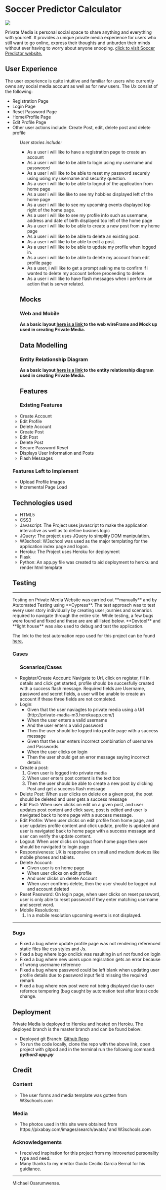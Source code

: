 # **Soccer Predictor Calculator** 
<img src="https://imgur.com/kmriMUr.jpg" style="margin: 0;">

Private Media is personal social space to share anything and everything with yourself. It provides a unique private media experience for users who still want to go online, express their thoughts and unburden their minds without ever having to worry about anyone snooping.
<a href="http://private-madia-m3.herokuapp.com/" target="_blank">click to visit Soccer Predictor website.</a>
## User Experience

The user experience is quite intuitive and familiar for users who currently owns any social media account as well as for new users. The Ux consist of the following:
<ul>
<li>Registration Page</li>
<li>Login Page</li>
<li>Reset Password Page</li>
<li>Home/Profile Page</li>
<li>Edit Profile Page</li>
<li>Other user actions include: Create Post, edit, delete post and delete profile</li>
<ul>

*User stories include:*
<ul>
<li>As a user i will like to have a registration page to create an account</li>
<li>As a user i will like to be able to login using my username and passwoord</li>
<li>As a user i will like to be able to reset my password securely using using my username and security question.</li>
<li>As a user i will like to be able to logout of the application from home page</li>
<li>As a user i will like like to see my hobbies displayed left of the home page</li>
<li>As a user i will like to see my upcoming events displayed top right of the home page.</li>
<li>As a user i will like to see my profile info such as username, address and date of birth displayed top left of the home page</li>
<li>As a user i will like to be able to create a new post from my home page</li>
<li>As a user i will like to be able to delete an existing post.</li>
<li>As a user i will like to be able to edit a post.</li>
<li>As a user i will like to be able to update my profile when logged in.</li>
<li>As a user i will like to be able to delete my account from edit profile page</li>
<li>As a user, i will like to get a prompt asking me to confirm if i wanted to delete my account before proceeding to delete.</li>
<li>As a user i will like to have flash messages when i perform an action that is server related.</li>
</ul>

## **Mocks**
### Web and Mobile
**As a basic layout <a href="/Frames/ux-Mocks/" target="_blank">here is a link </a> to the web wireFrame and Mock up used in creating Private Media.**

## **Data Modelling**
### Entity Relationship Diagram
**As a basic layout <a href="/Frames/wireFrames-Architecture/" target="_blank">here is a link </a> to the entity relationship diagram used in creating Private Media.**

## **Features**
### Existing Features
<li>Create Account</li>
<li>Edit Profile</li>
<li>Delete Account</li>
<li>Create Post</li>
<li>Edit Post</li>
<li>Delete Post</li>
<li>Secure Password Reset</li>
<li>Displays User Information and Posts</li>
<li>Flash Messages</li>
</ul>

### Features Left to Implement
<ul>
<li>Upload Profile Images</li>
<li>Incremental Page Load</li>
</ul>

## **Technologies used**
<ul>
<li>HTML5</li>
<li>CSS3</li>
<li>Javascript: The Project uses javascript to make the application interactive as well as to define busines logic</li>
<li>JQuery: The project uses JQuery to simplify DOM manipulation.</li>
<li>W3school: W3school was used as the major templating for the application index page and logon.</li>
<li>Heroku: The Project uses Heroku for deployment</li>
<li>Flask</li>
<li>Python: An app.py file was created to aid deployment to heroku and render html template</li> 

</ul>

## **Testing**
<hr>
Testing on Private Media Website was carried out **manually** and by Atutomated Testing using **Cypress**. The test approach was to test every user story individually by creating 
user journies and scenarios required to navigate through the entire site. While testing, a few bugs were found and fixed and these are are all listed below. **Devtool** and **light house** was also used to debug and test the application.

The link to the test automation repo used for this project can be found <a href="https://github.com/MichaelOsarumwense/e2e-Private-Media.git" target="_blank">here.</a>

### **Cases**
<ul>
<h3>Scenarios/Cases</h3>
<li>Register/Create Account: Navigate to Url, click on register,  fill in details and click get started, profile should be succesfully created with a success flash message. Required fields are Username, password and secret fields, a user will be unable to create an account if these three fields are not completed.</li>
<li>Login: 
<ul>
<li>Given that the user naviagtes to private media using a Url (http://private-madia-m3.herokuapp.com/)</li>
<li>When the user enters a valid username</li>
<li>And the user enters a valid password</li>
<li>Then the user should be logged into profile page with a success message</li>
<li>Given that the user enters incorrect combination of username and Passwords</li>
<li>When the user clicks on login</li>
<li>Then the user should get an error message saying incorrect details</li>
</ul> 
</li>
<li>Create a post: 
<ol>
<li>Given user is logged into private media</li>
<li>When user enters post content is the text box</li>
<li>Then the user should be able to create a new post by clicking Post and get a success flash message</li>
</ol>
</li>
<li>Delete Post: When user clicks on delete on a given post, the post should be deleted and user gets a success message</li>
<li>Edit Post: When user clicks on edit on a given post, and user updates post content and click save, post is edited and user is navigated back to home page with a success message.</li>
<li>Edit Profile: When user clicks on edit profile from home page, and user updates profile content and click update, profile is updated and user is navigated back to home page with a success message and user can verify the update content.</li>
<li>Logout: When user clicks on logout from home page then user should be navigated to login page</li>
<li>Responsiveness: UX is responsive on small and medium devices like mobile phones and tablets.</li>
<li>Delete Account: 
<ul>
<li>Given user is on home page</li>
<li>When user clicks on edit profile</li>
<li>And user clicks on delete Account</li>
<li>When user confirms delete, then the user should be logged out and account deleted</li>
</ul>
</li>
<li>Reset Password: On login page, when user clicks on reset password, user is only able to reset password if they enter matching username and secret word.</li>
<li>Mobile Resolutions:
<ol>
<li>In a mobile resolution upcoming events is not displayed.</li>
</ol>
</li>
</ul>
<hr>

### **Bugs**
<ul>
<li>Fixed a bug where update profile page was not rendering referenced static files like css styles and Js.</li>
<li>fixed a bug where logo onclick was resulting in url not found on login</li>
<li>Fixed a bug where new users upon regisration gets an error because of wrong username reference</li>
<li>Fixed a bug where password could be left blank when updating user profile details due to password input field missing the required remark</li>
<li>Fixed a bug where new post were not being displayed due to user refernce tempering (bug caught by automation test after latest code change.</li>
</ul>

## **Deployment**
Private Media is deployed to Heroku and hosted on Heroku. The deployed branch is the master branch and can be found below: 
<ul>
<li>Deployed git Branch: <a href="https://github.com/MichaelOsarumwense/PrivateMedia-M3.git">Github Repo</a> </li>
<li>To run the code locally, clone the repo with the above link, open project with gitpod and in the terminal run the following command: <strong><em>python3 app.py</strong></em></li>
</ul>


## **Credit**
### **Content**
<ul>
<li>The user forms and media template was gotten from W3schools.com</li>
</ul>

### **Media**
<ul>
<li>The photos used in this site were obtained from https://pixabay.com/images/search/avatar/ and W3schools.com</li>
</ul>

### **Acknowledgements**
<ul>
<li>I received inspiration for this project from my introverted personality type and need.</li>
<li>Many thanks to my mentor Guido Cecilio Garcia Bernal for his guidiance.</li>
</ul>

--------

Michael Osarumwense.
